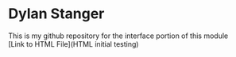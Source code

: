 # Dylan Stanger 
This is my github repository for the interface portion of this module  
[Link to HTML File](HTML initial testing)
